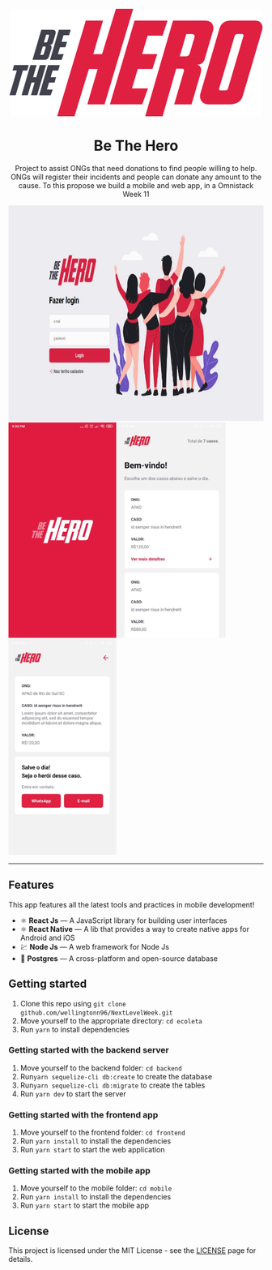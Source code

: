 <h1 align="center">
<br>
  <img src="./assets/logo.svg" alt="Ecoleta">
<br>
<br>
Be The Hero
</h1>

<p align="center">
Project to assist ONGs that need donations to find people willing to help.
ONGs will register their incidents and people can donate any amount to the cause. To this propose we build a mobile and web app, in a Omnistack Week 11</p>



<div>
  <img src="./assets/web.jpg"alt="demo-web" height="425" width="700">
  <img src="./assets/mobile1.jpg" alt="demo-mobile" height="425">
  <img src="./assets/mobile2.jpg" alt="demo-mobile" height="425">
  <img src="./assets/mobile3.jpg" alt="demo-mobile" height="425">
</div>

<hr />

## Features

This app features all the latest tools and practices in mobile development!

- ⚛️ **React Js** — A JavaScript library for building user interfaces
- ⚛️ **React Native** — A lib that provides a way to create native apps for Android and iOS
- 💹 **Node Js** — A web framework for Node Js
- 📄 **Postgres** — A cross-platform and open-source database


## Getting started

1. Clone this repo using `git clone github.com/wellingtonn96/NextLevelWeek.git`
2. Move yourself to the appropriate directory: `cd ecoleta`<br />
3. Run `yarn` to install dependencies

### Getting started with the backend server

1. Move yourself to the backend folder: `cd backend`
2. Run`yarn sequelize-cli db:create` to create the database <br />
3. Run`yarn sequelize-cli db:migrate` to create the tables <br />
4. Run `yarn dev` to start the server

### Getting started with the frontend app

1. Move yourself to the frontend folder: `cd frontend`
2. Run `yarn install` to install the dependencies
3. Run `yarn start` to start the web application

### Getting started with the mobile app

1. Move yourself to the mobile folder: `cd mobile`
2. Run `yarn install` to install the dependencies
2. Run `yarn start` to start the mobile app

## License

This project is licensed under the MIT License - see the [LICENSE](https://opensource.org/licenses/MIT) page for details.
